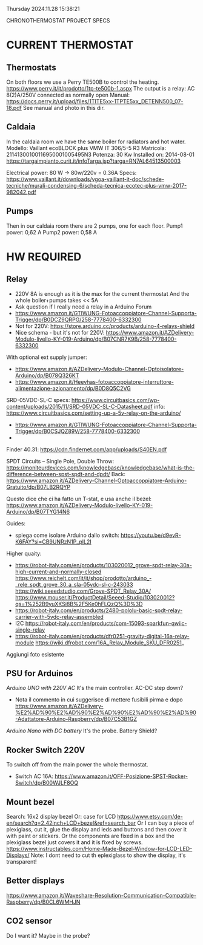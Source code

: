 Thursday 2024.11.28 15:38:21

CHRONOTHERMOSTAT PROJECT SPECS


CURRENT THERMOSTAT
==================
Thermostats
-----------
On both floors we use a Perry TE500B to control the heating.
https://www.perry.it/it/prodotto/1tp-te500b-1.aspx
The output is a relay:
   AC 8(2)A/250V
   connected as normally open
Manual: https://docs.perry.it/upload/files/1TITE5xx-1TPTE5xx_DETENN500_07-18.pdf
See manual and photo in this dir.


Caldaia
-------
In the caldaia room we have the same boiler for radiators and hot water.
Modello: Vaillant ecoBLOCK plus VMW IT 306/5-5 R3
Matricola: 21141300100116950001005495N3
Potenza: 30 Kw
Installed on: 2014-08-01
https://targaimpianto.curit.it/infoTarga.jsp?targa=RN7AL64513500003

Electrical power: 80 W -> 80w/220v = 0.36A
Specs: https://www.vaillant.it/downloads/vgoa-vaillant-it-doc/schede-tecniche/murali-condensing-6/scheda-tecnica-ecotec-plus-vmw-2017-982042.pdf


Pumps
-----
Then in our caldaia room there are 2 pumps, one for each floor.
Pump1 power: 0,62 A
Pump2 power: 0,58 A



HW REQUIRED
===========
Relay
-----
- 220V 8A is enough as it is the max for the current thermostat
  And the whole boiler+pumps takes << 5A
- Ask question if I really need a relay in a Arduino Forum
- https://www.amazon.it/GTIWUNG-Fotoaccoppiatore-Channel-Supporta-Trigger/dp/B0DCZ9QRPG/258-7778400-6332300
- Not for 220V: https://store.arduino.cc/products/arduino-4-relays-shield
- Nice schema - but it's not for 220V: https://www.amazon.it/AZDelivery-Modulo-livello-KY-019-Arduino/dp/B07CNR7K9B/258-7778400-6332300

With optional ext supply jumper:
 - https://www.amazon.it/AZDelivery-Modulo-Channel-Optoisolatore-Arduino/dp/B078Q326KT
 - https://www.amazon.it/Heevhas-fotoaccoppiatore-interruttore-alimentazione-azionamento/dp/B0D8Q5C2VG

SRD-05VDC-SL-C
 specs: https://www.circuitbasics.com/wp-content/uploads/2015/11/SRD-05VDC-SL-C-Datasheet.pdf
 info: https://www.circuitbasics.com/setting-up-a-5v-relay-on-the-arduino/
 - https://www.amazon.it/GTIWUNG-Fotoaccoppiatore-Channel-Supporta-Trigger/dp/B0CSJQZ89V/258-7778400-6332300
 - 

Finder 40.31: https://cdn.findernet.com/app/uploads/S40EN.pdf

SPDT Circuits – Single Pole, Double Throw: https://moniteurdevices.com/knowledgebase/knowledgebase/what-is-the-difference-between-spst-spdt-and-dpdt/
Back: https://www.amazon.it/AZDelivery-Channel-Optoaccoppiatore-Arduino-Gratuito/dp/B07LB2RQYP

Questo dice che ci ha fatto un T-stat, e usa anche il bezel:
 https://www.amazon.it/AZDelivery-Modulo-livello-KY-019-Arduino/dp/B07TYG14N6

Guides:
 - spiega come isolare Arduino dallo switch: https://youtu.be/d9evR-K6FAY?si=CB9UNRzN1P_plL2I


Higher quaity:
- https://robot-italy.com/en/products/103020012_grove-spdt-relay-30a-high-current-and-normally-closed
 https://www.reichelt.com/it/it/shop/prodotto/arduino_-_rele_spdt_grove_30_a_sla-05vdc-sl-c-243033
 https://wiki.seeedstudio.com/Grove-SPDT_Relay_30A/
 https://www.mouser.it/ProductDetail/Seeed-Studio/103020012?qs=1%252B9yuXKSi8B%2F5Ke0hFLQzQ%3D%3D
- https://robot-italy.com/en/products/2480-pololu-basic-spdt-relay-carrier-with-5vdc-relay-assembled
- I2C https://robot-italy.com/en/products/com-15093-sparkfun-qwiic-single-relay
- https://robot-italy.com/en/products/dfr0251-gravity-digital-16a-relay-module
 https://wiki.dfrobot.com/16A_Relay_Module_SKU_DFR0251_


Aggiungi foto esistente






PSU for Arduinos
----------------
*Arduino UNO with 220V AC*
It's the main controller.
AC-DC step down?
- Nota il commento in cui suggerisce di mettere fusibili pirma e dopo
 https://www.amazon.it/AZDelivery-%E2%AD%90%E2%AD%90%E2%AD%90%E2%AD%90%E2%AD%90-Adattatore-Arduino-Raspberry/dp/B07C53B1GZ

*Arduino Nano with DC battery*
It's the probe.
Battery Shield?

Rocker Switch 220V
------------------
To switch off from the main power the whole thermostat.
- Switch AC 16A: https://www.amazon.it/OFF-Posizione-SPST-Rocker-Switch/dp/B00WJLF8OQ


Mount bezel
-----------
Search: 16x2 display bezel
Or: case for LCD
https://www.etsy.com/de-en/search?q=2.42inch+LCD+bezel&ref=search_bar
Or I can buy a piece of plexiglass, cut it, glue the display and 
 leds and buttons and then cover it with paint or stickers.
Or the components are fixed in a box and the plexiglass bezel just 
 covers it and it is fixed by screws.
https://www.instructables.com/Home-Made-Bezel-Window-for-LCD-LED-Displays/
Note: I dont need to cut th eplexiglass to show the display, it's transparent!


Better displays
---------------
https://www.amazon.it/Waveshare-Resolution-Communication-Compatible-Raspberry/dp/B0CL6WMHJN


CO2 sensor
----------
Do I want it?
Maybe in the probe?
